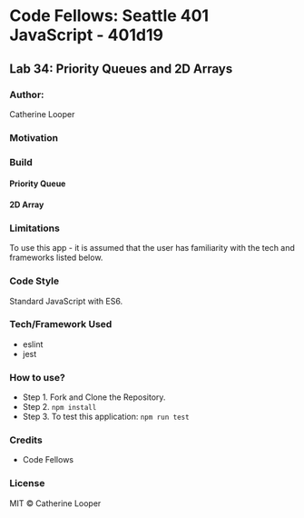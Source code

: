 # Code Fellows: Seattle 401 JavaScript - 401d19

## Lab 34: Priority Queues and 2D Arrays


### Author: 
Catherine Looper

### Motivation

### Build

#### Priority Queue

#### 2D Array

### Limitations

To use this app - it is assumed that the user has familiarity with the tech and frameworks listed below.

### Code Style

Standard JavaScript with ES6.

### Tech/Framework Used

* eslint
* jest

### How to use?

* Step 1. Fork and Clone the Repository.
* Step 2. `npm install`
* Step 3. To test this application: `npm run test`


### Credits

* Code Fellows

### License

MIT © Catherine Looper

